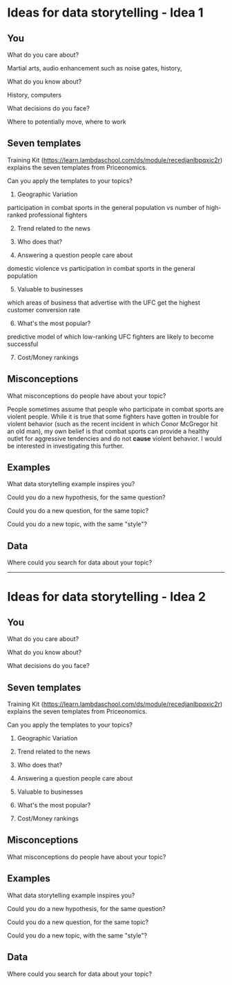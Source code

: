 # Ideas for data storytelling - Idea 1

## You

What do you care about?

Martial arts, audio enhancement such as noise gates, history, 

What do you know about?

History, computers

What decisions do you face?

Where to potentially move, where to work

## Seven templates

Training Kit (https://learn.lambdaschool.com/ds/module/recedjanlbpqxic2r) explains the seven templates from Priceonomics.

Can you apply the templates to your topics? 

1. Geographic Variation

participation in combat sports in the general population vs number of high-ranked professional fighters

2. Trend related to the news


3. Who does that?


4. Answering a question people care about

domestic violence vs participation in combat sports in the general population

5. Valuable to businesses

which areas of business that advertise with the UFC get the highest customer conversion rate

6. What's the most popular?

predictive model of which low-ranking UFC fighters are likely to become successful

7. Cost/Money rankings


## Misconceptions

What misconceptions do people have about your topic?

People sometimes assume that people who participate in combat sports are violent people. While it is true 
that some fighters have gotten in trouble for violent behavior (such as the recent incident in which Conor McGregor
hit an old man), my own belief is that combat sports can provide a healthy outlet for aggressive tendencies and 
do not **cause** violent behavior. I would be interested in investigating this further.

## Examples

What data storytelling example inspires you?


Could you do a new hypothesis, for the same question?


Could you do a new question, for the same topic?


Could you do a new topic, with the same "style"?


## Data

Where could you search for data about your topic?

---

# Ideas for data storytelling - Idea 2

## You

What do you care about?


What do you know about?


What decisions do you face?


## Seven templates

Training Kit (https://learn.lambdaschool.com/ds/module/recedjanlbpqxic2r) explains the seven templates from Priceonomics.

Can you apply the templates to your topics? 

1. Geographic Variation


2. Trend related to the news


3. Who does that?


4. Answering a question people care about


5. Valuable to businesses


6. What's the most popular?


7. Cost/Money rankings


## Misconceptions

What misconceptions do people have about your topic?


## Examples

What data storytelling example inspires you?


Could you do a new hypothesis, for the same question?


Could you do a new question, for the same topic?


Could you do a new topic, with the same "style"?


## Data

Where could you search for data about your topic?
